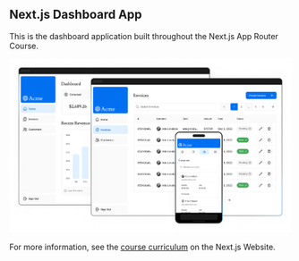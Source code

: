 ## Next.js Dashboard App

This is the dashboard application built throughout the Next.js App Router Course.

![App Preview](./preview.png)

For more information, see the [course curriculum](https://nextjs.org/learn) on the Next.js Website.